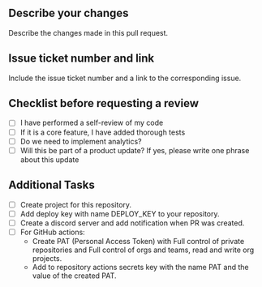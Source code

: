 ## Describe your changes 
Describe the changes made in this pull request.

## Issue ticket number and link 
Include the issue ticket number and a link to the corresponding issue.

## Checklist before requesting a review 
- [ ] I have performed a self-review of my code 
- [ ] If it is a core feature, I have added thorough tests 
- [ ] Do we need to implement analytics? 
- [ ] Will this be part of a product update? If yes, please write one phrase about this update 

## Additional Tasks
- [ ] Create project for this repository. 
- [ ] Add deploy key with name DEPLOY_KEY to your repository. 
- [ ] Create a discord server and add notification when PR was created. 
- [ ] For GitHub actions: 
    - Create PAT (Personal Access Token) with Full control of private repositories and Full control of orgs and teams, read and write org projects. 
    - Add to repository actions secrets key with the name PAT and the value of the created PAT.
